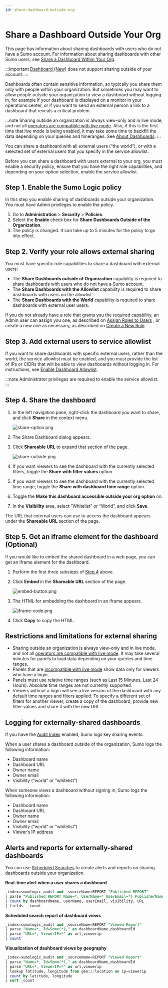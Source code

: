 ```yaml
---
id: share-dashboard-outside-org
---
```


# Share a Dashboard Outside Your Org

This page has information about sharing dashboards with users who do not have a Sumo account. For information about sharing dashboards with other Sumo users, see [Share a Dashboard Within Your Org](share-dashboard-inside-org.md).

:::important
[Dashboard (New)](/docs/dashboards-new) does not support sharing outside of your account.
:::

Dashboards often contain sensitive information, so typically you share them only with people within your organization. But sometimes you may want to allow people outside your organization to view a dashboard without logging in, for example if your dashboard is displayed on a monitor in your operations center, or if you want to send an external person a link to a dashboard that reveals a critical problem.

:::note
Sharing outside an organization is always view-only and in live mode, and not all [operators are compatible with live mode](restricted-operators-dashboards.md). Also, if this is the first time that live mode is being enabled, it may take some time to backfill the data depending on your queries and timeranges. See [About Dashboards](about-dashboards.md).
:::

You can share a dashboard with all external users (“the world”), or with a selected set of external users that you specify in the service allowlist. 

Before you can share a dashboard with users external to your org, you must enable a security policy, ensure that you have the right role capabilities, and depending on your option selection, enable the service allowlist.

## Step 1. Enable the Sumo Logic policy

In this step you enable sharing of dashboards outside your organization. You must have Admin privileges to enable the policy.

1. Go to **Administration** \> **Security** \> **Policies**.
1. Select the **Enable** check box for **Share Dashboards Outside of the Organization**.
1. The policy is changed. It can take up to 5 minutes for the policy to go into effect.

## Step 2. Verify your role allows external sharing

You must have specific role capabilities to share a dashboard with
external users:

* The **Share Dashboards outside of Organization** capability is required to share dashboards with users who do not have a Sumo account.
* The **Share Dashboards with the Allowlist** capability is required to share dashboards with users on the allowlist.
* The **Share Dashboards with the World** capability is required to share dashboards with external user users. 

If you do not already have a role that grants you the required capability, an Admin user can assign you one, as described on [Assign Roles to Users](docs/manage/users-and-roles/roles/add-remove-users-role.md) , or create a new one as necessary, as described on [Create a New Role](docs/manage/users-and-roles/roles/create-manage-roles.md). 

## Step 3. Add external users to service allowlist

If you want to share dashboards with specific external users, rather than the world, the service allowlist must be enabled, and you must provide the list of IPs or CIDRs that will be able to view dashboards without logging in. For instructions, see [Enable Dashboard Allowlist](docs/manage/security/create-allowlist-ip-cidr-addresses.md).

:::note
Administrator privileges are required to enable the service allowlist.
:::

## Step 4. Share the dashboard

1.  In the left navigation pane, right-click the dashboard you want to share, and click **Share** in the context menu.   
      
    ![share-option.png](/img/dashboards/share-option.png)

2.  The Share Dashboard dialog appears.
3.  Click **Shareable URL** to expand that section of the page.   

    ![share-outside.png](/img/dashboards/share-outside.png)

4.  If you want viewers to see the dashboard with the currently selected filters, toggle the **Share with filter values** option.
5.  If you want viewers to see the dashboard with the currently selected time range, toggle the **Share with dashboard time range** option.
6.  Toggle the **Make this dashboard accessible outside your org option** on.
7.  In the **Visibility** area, select “Whitelist” or “World”, and click **Save**. 

The URL that external users can use to access the dashboard appears under the **Shareable URL** section of the page. 

## Step 5. Get an iframe element for the dashboard (Optional)

If you would like to embed the shared dashboard in a web page, you can get an iframe element for the dashboard.

1.  Perform the first three substeps of [Step 4](#step-4-share-the-dashboard) above.
2.  Click **Embed** in the **Shareable URL** section of the page.  
      
    ![embed-button.png](/img/dashboards/embed-button.png)

3.  The HTML for embedding the dashboard in an iframe appears.  
      
    ![iframe-code.png](/img/dashboards/iframe-code.png)

4.  Click **Copy** to copy the HTML.

## Restrictions and limitations for external sharing 

* Sharing outside an organization is always view-only and in live mode, and not all [operators are compatible with live mode](restricted-operators-dashboards.md#live-mode-restrictions). It may take several minutes for panels to load data depending on your queries and time ranges.
* Panels that are [incompatible with live mode](restricted-operators-dashboards.md#live-mode-restrictions) show data only for viewers who have a login.
* Panels must use relative time ranges (such as Last 15 Minutes, Last 24 Hours). Absolute time ranges are not currently supported.
* Viewers without a login will see a live version of the dashboard with any default time ranges and filters applied. To specify a different set of filters for another viewer, create a copy of the dashboard, provide new filter values and share it with the new URL.

## Logging for externally-shared dashboards

If you have the [Audit Index](docs/manage/security/audit-index.md) enabled, Sumo logs key sharing events. 

When a user shares a dashboard outside of the organization, Sumo logs the following information:

* Dashboard name
* Dashboard URL
* Owner name
* Owner email
* Visibility (“world” or “whitelist”)

When someone views a dashboard without signing in, Sumo logs the following information:

* Dashboard name
* Dashboard URL
* Owner name
* Owner email
* Visibility (“world” or “whitelist”)
* Viewer’s IP address

## Alerts and reports for externally-shared dashboards

You can use [Scheduled Searches](/docs/alerts/scheduled-searches) to create alerts and reports on sharing dashboards outside your organization.

**Real-time alert when a user shares a dashboard**

```sql
_index=sumologic_audit and _sourceName=REPORT "Published REPORT"
| parse "Published REPORT Name=*, UserName=* UserEmail=*} PublisherName=* PublisherEmail=*} Visibility=* URL=*" as dashboardName,userName,userEmail,publisherName,publisherEmail,visibility, URL
| count by dashboardName, userName, userEmail, visibility, URL
| fields -_count
```

**Scheduled search report of dashboard views**

```sql
_index=sumologic_audit and _sourceName=REPORT "Viewed Report"
| parse "Name=*, Id=Some(*)," as dashboardName,dashboardId
| parse "URL=*, ViewerIP=*" as url,viewerip
| count
```

**Visualization of dashboard views by geography**

```sql
_index=sumologic_audit and _sourceName=REPORT "Viewed Report"
| parse "Name=*, Id=Some(*)," as dashboardName,dashboardId
| parse "URL=*, ViewerIP=*" as url,viewerip
| lookup latitude, longitude from geo://location on ip=viewerip 
| count by latitude, longitude
| sort _count
```